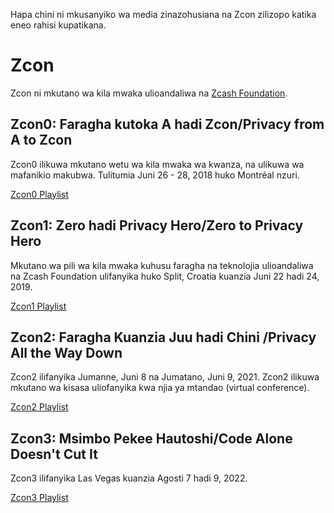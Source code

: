 Hapa chini ni mkusanyiko wa media zinazohusiana na Zcon zilizopo katika eneo rahisi kupatikana.

# Zcon

Zcon ni mkutano wa kila mwaka ulioandaliwa na [Zcash Foundation](https://zfnd.org/).

## Zcon0: Faragha kutoka A hadi Zcon/Privacy from A to Zcon

Zcon0 ilikuwa mkutano wetu wa kila mwaka wa kwanza, na ulikuwa wa mafanikio makubwa. Tulitumia Juni 26 - 28, 2018 huko Montréal nzuri.

[Zcon0 Playlist](https://www.youtube.com/playlist?list=PL40dyJ0UYTLK507afWUMgzUYeh-i4qQWS)

## Zcon1: Zero hadi Privacy Hero/Zero to Privacy Hero

Mkutano wa pili wa kila mwaka kuhusu faragha na teknolojia ulioandaliwa na Zcash Foundation ulifanyika huko Split, Croatia kuanzia Juni 22 hadi 24, 2019.

[Zcon1 Playlist](https://www.youtube.com/playlist?list=PL40dyJ0UYTLLjPZaKjdhMoCNanb77_Ztj)

## Zcon2: Faragha Kuanzia Juu hadi Chini /Privacy All the Way Down

Zcon2 ilifanyika Jumanne, Juni 8 na Jumatano, Juni 9, 2021. Zcon2 ilikuwa mkutano wa kisasa uliofanyika kwa njia ya mtandao (virtual conference).

[Zcon2 Playlist](https://www.youtube.com/playlist?list=PL40dyJ0UYTLLa68H9ibpiSZqeevqKizg4)

## Zcon3: Msimbo Pekee Hautoshi/Code Alone Doesn't Cut It

Zcon3 ilifanyika Las Vegas kuanzia Agosti 7 hadi 9, 2022.

[Zcon3 Playlist](https://www.youtube.com/playlist?list=PL40dyJ0UYTLJm-Cl7ez3UXp8R4IuUNDfb)